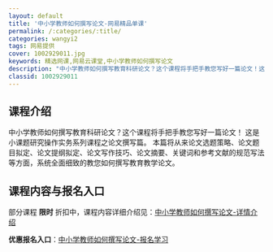 ```yaml
---
layout: default
title: '中小学教师如何撰写论文-网易精品单课'
permalink: /:categories/:title/
categories: wangyi2
tags: 网易提供
cover: 1002929011.jpg
keywords: 精选网课,网易云课堂,中小学教师如何撰写论文
description: "中小学教师如何撰写教育科研论文？这个课程将手把手教您写好一篇论文！这是小课题研究操作实务系列课程之论文撰写篇。本篇将从来论文选题策略、论文题目拟定、论文提纲拟定、论文写作技巧、论文摘要、关键"
classid: 1002929011
---
```


## 课程介绍

中小学教师如何撰写教育科研论文？这个课程将手把手教您写好一篇论文！
这是小课题研究操作实务系列课程之论文撰写篇。
本篇将从来论文选题策略、论文题目拟定、论文提纲拟定、论文写作技巧、论文摘要、关键词和参考文献的规范写法等方面，系统全面细致的教您如何撰写教育教学论文。

## 课程内容与报名入口

部分课程 **限时** 折扣中，课程内容详细介绍见：[中小学教师如何撰写论文-详情介绍](https://study.163.com/course/introduction/1002929011.htm?share=1&shareId=1025206652&utm_campaign=share&utm_medium=iphoneShare&utm_source=&utm_u=1025206652)

**优惠报名入口**：[中小学教师如何撰写论文-报名学习](https://study.163.com/course/introduction/1002929011.htm?share=1&shareId=1025206652&utm_campaign=share&utm_medium=iphoneShare&utm_source=&utm_u=1025206652)

